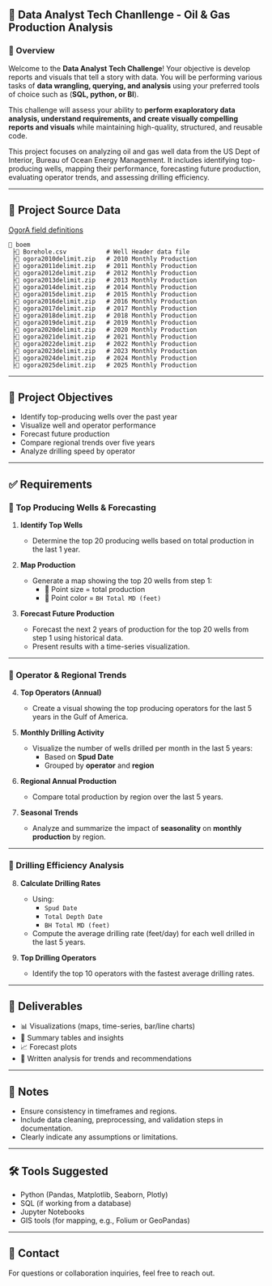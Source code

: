## **📝 Data Analyst Tech Chanllenge - Oil & Gas Production Analysis**

### **📌 Overview**
Welcome to the **Data Analyst Tech Challenge**! Your objective is develop reports and visuals that tell a story with data. You will be performing various tasks of **data wrangling, querying, and analysis** using your preferred tools of choice such as (**SQL, python, or BI**).

This challenge will assess your ability to **perform exaploratory data analysis, understand requirements, and create visually compelling reports and visuals** while maintaining high-quality, structured, and reusable code.

This project focuses on analyzing oil and gas well data from the US Dept of Interior, Bureau of Ocean Energy Management. It includes identifying top-producing wells, mapping their performance, forecasting future production, evaluating operator trends, and assessing drilling efficiency.

---

## **💂️ Project Source Data**
[OgorA field definitions](https://www.data.boem.gov/Main/HtmlPage.aspx?page=ogorA)
```
📆 boem
 ├📄 Borehole.csv           # Well Header data file
 ├📄 ogora2010delimit.zip   # 2010 Monthly Production
 ├📄 ogora2011delimit.zip   # 2011 Monthly Production
 ├📄 ogora2012delimit.zip   # 2012 Monthly Production
 ├📄 ogora2013delimit.zip   # 2013 Monthly Production
 ├📄 ogora2014delimit.zip   # 2014 Monthly Production
 ├📄 ogora2015delimit.zip   # 2015 Monthly Production
 ├📄 ogora2016delimit.zip   # 2016 Monthly Production
 ├📄 ogora2017delimit.zip   # 2017 Monthly Production
 ├📄 ogora2018delimit.zip   # 2018 Monthly Production
 ├📄 ogora2019delimit.zip   # 2019 Monthly Production
 ├📄 ogora2020delimit.zip   # 2020 Monthly Production
 ├📄 ogora2021delimit.zip   # 2021 Monthly Production
 ├📄 ogora2022delimit.zip   # 2022 Monthly Production
 ├📄 ogora2023delimit.zip   # 2023 Monthly Production
 ├📄 ogora2024delimit.zip   # 2024 Monthly Production
 ├📄 ogora2025delimit.zip   # 2025 Monthly Production
```

---

## 📌 Project Objectives

- Identify top-producing wells over the past year
- Visualize well and operator performance
- Forecast future production
- Compare regional trends over five years
- Analyze drilling speed by operator

---

## ✅ Requirements

### 🔷 Top Producing Wells & Forecasting

1. **Identify Top Wells**
   - Determine the top 20 producing wells based on total production in the last 1 year.

2. **Map Production**
   - Generate a map showing the top 20 wells from step 1:
     - 📍 Point size = total production  
     - 🎨 Point color = `BH Total MD (feet)`

3. **Forecast Future Production**
   - Forecast the next 2 years of production for the top 20 wells from step 1 using historical data.
   - Present results with a time-series visualization.

---

### 🔷 Operator & Regional Trends

4. **Top Operators (Annual)**
   - Create a visual showing the top producing operators for the last 5 years in the Gulf of America.

5. **Monthly Drilling Activity**
   - Visualize the number of wells drilled per month in the last 5 years:
     - Based on **Spud Date**
     - Grouped by **operator** and **region**

6. **Regional Annual Production**
   - Compare total production by region over the last 5 years.

7. **Seasonal Trends**
   - Analyze and summarize the impact of **seasonality** on **monthly production** by region.

---

### 🔷 Drilling Efficiency Analysis

8. **Calculate Drilling Rates**
   - Using:
     - `Spud Date`
     - `Total Depth Date`
     - `BH Total MD (feet)`
   - Compute the average drilling rate (feet/day) for each well drilled in the last 5 years.

9. **Top Drilling Operators**
   - Identify the top 10 operators with the fastest average drilling rates.

---

## 📂 Deliverables

- 📊 Visualizations (maps, time-series, bar/line charts)
- 📁 Summary tables and insights
- 📈 Forecast plots
- 🧠 Written analysis for trends and recommendations

---

## 📝 Notes

- Ensure consistency in timeframes and regions.
- Include data cleaning, preprocessing, and validation steps in documentation.
- Clearly indicate any assumptions or limitations.

---

## 🛠️ Tools Suggested

- Python (Pandas, Matplotlib, Seaborn, Plotly)
- SQL (if working from a database)
- Jupyter Notebooks
- GIS tools (for mapping, e.g., Folium or GeoPandas)

---

## 📧 Contact

For questions or collaboration inquiries, feel free to reach out.
